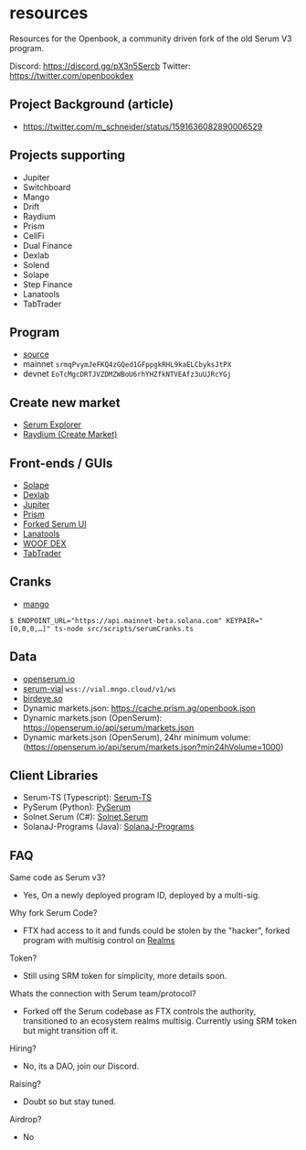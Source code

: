 # resources

Resources for the Openbook, a community driven fork of the old Serum V3 program.

Discord: https://discord.gg/pX3n5Sercb
Twitter: https://twitter.com/openbookdex 

## Project Background (article)

- https://twitter.com/m_schneider/status/1591636082890006529

## Projects supporting

- Jupiter
- Switchboard
- Mango
- Drift
- Raydium
- Prism
- CellFi
- Dual Finance
- Dexlab
- Solend
- Solape
- Step Finance
- Lanatools
- TabTrader

## Program

- [source](https://github.com/blockworks-foundation/serum-dex)
- mainnet `srmqPvymJeFKQ4zGQed1GFppgkRHL9kaELCbyksJtPX`
- devnet `EoTcMgcDRTJVZDMZWBoU6rhYHZfkNTVEAfz3uUJRcYGj`

## Create new market

- [Serum Explorer](https://serumexplorer.xyz)
- [Raydium (Create Market)](https://raydium.io/create-market/)

## Front-ends / GUIs

- [Solape](https://dex.solape.io)
- [Dexlab](https://openbook.dexlab.space)
- [Jupiter](https://jup.ag/)
- [Prism](https://prism.ag/)
- [Forked Serum UI](https://openbook.lionfi.sh/#/market/8BnEgHoWFysVcuFFX7QztDmzuH8r5ZFvyP3sYwn1XTh6)
- [Lanatools](https://lanatools.com/lanadex)
- [WOOF DEX](https://dex.woofsolana.world)
- [TabTrader](https://tabtrader.com)

## Cranks

- [mango](https://github.com/blockworks-foundation/mango-client-v3)

```
$ ENDPOINT_URL="https://api.mainnet-beta.solana.com" KEYPAIR="[0,0,0,…]" ts-node src/scripts/serumCranks.ts
```

## Data

- [openserum.io](https://openserum.io)
- [serum-vial](https://github.com/tardis-dev/serum-vial)
  `wss://vial.mngo.cloud/v1/ws`
- [birdeye.so](https://birdeye.so)
- Dynamic markets.json: https://cache.prism.ag/openbook.json
- Dynamic markets.json (OpenSerum): https://openserum.io/api/serum/markets.json
- Dynamic markets.json (OpenSerum), 24hr minimum volume: (https://openserum.io/api/serum/markets.json?min24hVolume=1000)

## Client Libraries

- Serum-TS (Typescript): [Serum-TS](https://github.com/project-serum/serum-ts)
- PySerum (Python): [PySerum](https://github.com/serum-community/pyserum)
- Solnet.Serum (C#): [Solnet.Serum](https://github.com/bmresearch/Solnet.Serum)
- SolanaJ-Programs (Java):
  [SolanaJ-Programs](https://github.com/skynetcap/solanaj-programs/tree/master/serum)

## FAQ

Same code as Serum v3? 
- Yes, On a newly deployed program ID, deployed by a multi-sig.

Why fork Serum Code?
- FTX had access to it and funds could be stolen by the "hacker", forked program with multisig control on [Realms](https://app.realms.today/dao/OPENBOOK)

Token?
- Still using SRM token for simplicity, more details soon.

Whats the connection with Serum team/protocol?
- Forked off the Serum codebase as FTX controls the authority, transitioned to an ecosystem realms multisig. Currently using SRM token but might transition off it.

Hiring?
- No, its a DAO, join our Discord. 

Raising?
- Doubt so but stay tuned.

Airdrop?
- No
